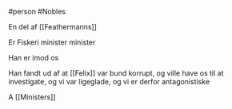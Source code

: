 #person 
#Nobles 

En del af [[Feathermanns]]

Er Fiskeri minister minister

Han er imod os

Han fandt ud af at [[Felix]] var bund korrupt, og ville have os til at investigate, og vi var ligeglade, og vi er derfor antagonistiske

A [[Ministers]]